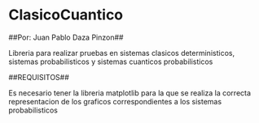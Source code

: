 # ClasicoCuantico

##Por: Juan Pablo Daza Pinzon##

Libreria para realizar pruebas en sistemas clasicos deterministicos, sistemas probabilisticos y sistemas cuanticos probabilisticos

##REQUISITOS##

Es necesario tener la libreria matplotlib para la que se realiza la correcta representacion de los graficos correspondientes a los sistemas probabilisticos
